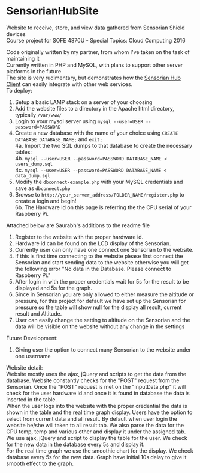 # SensorianHubSite
Website to receive, store, and view data gathered from Sensorian Shield devices  
Course project for SOFE 4870U - Special Topics: Cloud Computing 2016  

Code originally written by my partner, from whom I've taken on the task of maintaining it  
Currently written in PHP and MySQL, with plans to support other server platforms in the future  
The site is very rudimentary, but demonstrates how the [Sensorian Hub Client](https://github.com/sensorian/SensorianHubClient) can easily integrate with other web services.  
To deploy:  
1. Setup a basic LAMP stack on a server of your choosing  
2. Add the website files to a directory in the Apache html directory, typically `/var/www/`  
2. Login to your mysql server using `mysql --user=USER --password=PASSWORD`  
3. Create a new database with the name of your choice using `CREATE DATABASE DATABASE_NAME;` and `exit;`  
4a. Import the two SQL dumps to that database to create the necessary tables:  
4b. `mysql --user=USER --password=PASSWORD DATABASE_NAME < users_dump.sql`  
4c. `mysql --user=USER --password=PASSWORD DATABASE_NAME < data_dump.sql`  
5. Modify the `dbconnect-example.php` with your MySQL credentials and save as `dbconnect.php`  
6. Browse to `http://your_server_address/FOLDER_NAME/register.php` to create a login and begin!  
6b. The Hardware Id on this page is referring the the CPU serial of your Raspberry Pi.  

Attached below are Saurabh's additions to the readme file  

1) Register to the website with the proper hardware id.  
2) Hardware id can be found on the LCD display of the Sensorian.  
3) Currently user can only have one connect one Sensorian to the website.  
4) If this is first time connecting to the website please first connect the Sensorian and start sending data to the website otherwise you will get the following error "No data in the Database. Please connect to Raspberry Pi."  
5) After login in with the proper credentials wait for 5s for the result to be displayed and 5s for the graph.  
6) Since in Sensorian you are only allowed to either measure the altitude or pressure, for this project for default we have set up the Sensorian for pressure so the table will show null for the display all result, current result and Altitude.  
7) User can easily change the setting to altitude on the Sensorian and the data will be visible on the website without any change in the settings  


Future Development:  
1) Giving user the option to connect many Sensorian to the website under one username  


Website detail:  
Website mostly uses the ajax, jQuery and scripts to get the data from the database. Website constantly checks for the "POST" request from the Sensorian. Once the "POST" request is met on the "inputData.php" it will check for the user hardware id and once it is found in database the data is inserted in the table.  
When the user logs into the website with the proper credential the data is shown in the table and the real time graph display. Users have the option to select from current data and all result. By default when user login the website he/she will taken to all result tab. We also parse the data for the CPU temp, temp and various other and display it under the assigned tab.  
We use ajax, jQuery and script to display the table for the user. We check for the new data in the database every 5s and display it.  
For the real time graph we use the smoothie chart for the display. We check database every 5s for the new data. Graph have initial 10s delay to give it smooth effect to the graph.  
 